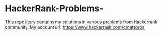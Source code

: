 # HackerRank-Problems-
This repository contains my solutions in various problems from Hackerrank community.
My account url:  https://www.hackerrank.com/cmatzoros 

